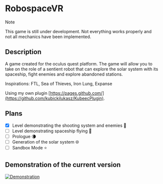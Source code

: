 # RobospaceVR

> [!NOTE]
> This game is still under development. Not everything works properly and not all mechanics have been implemented.

## Description
A game created for the oculus quest platform. The game will allow you to take on the role of a sentient robot that can explore the solar system with its spaceship, fight enemies and explore abandoned stations.

Inspirations: FTL, Sea of ​​Thieves, Iron Lung, Expanse

Using my own plugin [https://pages.github.com/](https://github.com/kubickilukasz/KubeecPlugin).

## Plans
- [x] Level demonstrating the shooting system and enemies 🔫
- [ ] Level demonstrating spaceship flying 👾
- [ ] Prologue 🌘
- [ ] Generation of the solar system 🌐
- [ ] Sandbox Mode ⭐

## Demonstration of the current version

[![Demonstration](https://img.youtube.com/vi/BVPLnH3irfA/0.jpg)](https://www.youtube.com/watch?v=BVPLnH3irfA)
